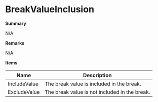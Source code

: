 # BreakValueInclusion

**Summary**

N/A

**Remarks**

N/A

**Items**

|Name|Description|
|---|---|
|IncludeValue|The break value is included in the break.|
|ExcludeValue|The break value is not included in the break.|

